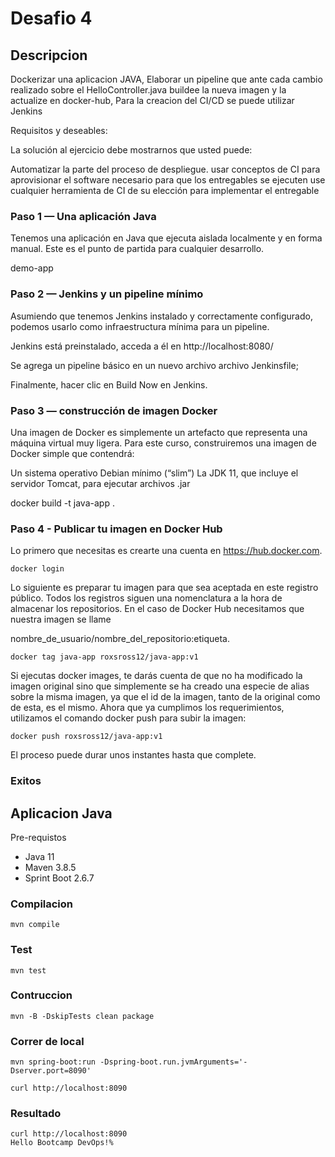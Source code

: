 # Desafio 4

## Descripcion

Dockerizar una aplicacion JAVA, Elaborar un pipeline que ante cada cambio realizado sobre el HelloController.java buildee la nueva imagen y la actualize en docker-hub, Para la creacion del CI/CD se puede utilizar Jenkins

Requisitos y deseables:

La solución al ejercicio debe mostrarnos que usted puede:

Automatizar la parte del proceso de despliegue. usar conceptos de CI para aprovisionar el software necesario para que los entregables se ejecuten use cualquier herramienta de CI de su elección para implementar el entregable


### Paso 1 — Una aplicación Java

Tenemos una aplicación en Java que ejecuta aislada localmente y en forma manual. Este es el punto de partida para cualquier desarrollo.

demo-app

### Paso 2 — Jenkins y un pipeline mínimo
Asumiendo que tenemos Jenkins instalado y correctamente configurado, podemos usarlo como infraestructura mínima para un pipeline.

Jenkins está preinstalado, acceda a él en http://localhost:8080/

Se agrega un pipeline básico en un nuevo archivo archivo Jenkinsfile; 

Finalmente, hacer clic en Build Now en Jenkins.

### Paso 3 — construcción de imagen Docker

Una imagen de Docker es simplemente un artefacto que representa una máquina virtual muy ligera. Para este curso, construiremos una imagen de Docker simple que contendrá:

Un sistema operativo Debian mínimo (“slim”)
La JDK 11, que incluye el servidor Tomcat, para ejecutar archivos .jar

docker build -t java-app .

### Paso 4 - Publicar tu imagen en Docker Hub

Lo primero que necesitas es crearte una cuenta en https://hub.docker.com.

```
docker login
````

Lo siguiente es preparar tu imagen para que sea aceptada en este registro público. Todos los registros siguen una nomenclatura a la hora de almacenar los repositorios. En el caso de Docker Hub necesitamos que nuestra imagen se llame

nombre_de_usuario/nombre_del_repositorio:etiqueta. 

```
docker tag java-app roxsross12/java-app:v1
```
Si ejecutas docker images, te darás cuenta de que no ha modificado la imagen original sino que simplemente se ha creado una especie de alias sobre la misma imagen, ya que el id de la imagen, tanto de la original como de esta, es el mismo. Ahora que ya cumplimos los requerimientos, utilizamos el comando docker push para subir la imagen:
```
docker push roxsross12/java-app:v1
```
El proceso puede durar unos instantes hasta que complete.


### Exitos 




## Aplicacion Java

Pre-requistos
- Java 11
- Maven 3.8.5
- Sprint Boot 2.6.7

### Compilacion

```
mvn compile
```

### Test

```
mvn test
```

### Contruccion 
```
mvn -B -DskipTests clean package
```

### Correr de local
```
mvn spring-boot:run -Dspring-boot.run.jvmArguments='-Dserver.port=8090'
```

```
curl http://localhost:8090
```

### Resultado
```
curl http://localhost:8090
Hello Bootcamp DevOps!%   
````


